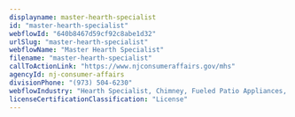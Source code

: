 ```yaml
---
displayname: master-hearth-specialist
id: "master-hearth-specialist"
webflowId: "640b8467d59cf92c8abe1d32"
urlSlug: "master-hearth-specialist"
webflowName: "Master Hearth Specialist"
filename: "master-hearth-specialist"
callToActionLink: "https://www.njconsumeraffairs.gov/mhs"
agencyId: nj-consumer-affairs
divisionPhone: "(973) 504-6230"
webflowIndustry: "Hearth Specialist, Chimney, Fueled Patio Appliances, Inserts, Gas Logs & Piping"
licenseCertificationClassification: "License"
---
```

